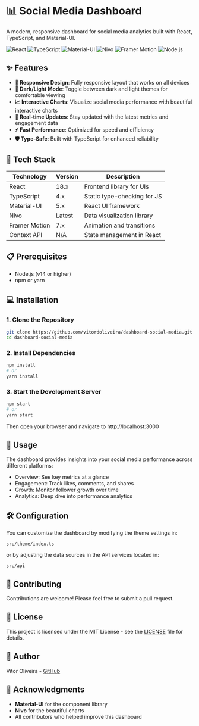 # 📊 Social Media Dashboard

A modern, responsive dashboard for social media analytics built with React, TypeScript, and Material-UI.

![React](https://img.shields.io/badge/React-18.x-61DAFB?style=for-the-badge&logo=react)
![TypeScript](https://img.shields.io/badge/TypeScript-4.x-3178C6?style=for-the-badge&logo=typescript)
![Material-UI](https://img.shields.io/badge/Material--UI-5.x-0081CB?style=for-the-badge&logo=mui)
![Nivo](https://img.shields.io/badge/Nivo-Charts-FE376C?style=for-the-badge&logo=data:image/svg+xml;base64,PHN2ZyBmaWxsPSIjZmZmIiBoZWlnaHQ9IjI0IiB3aWR0aD0iMjQiIHZpZXdCb3g9IjAgMCAzNTAwIDI2MDAiIHhtbG5zPSJodHRwOi8vd3d3LnczLm9yZy8yMDAwL3N2ZyI+PC9zdmc+)
![Framer Motion](https://img.shields.io/badge/Framer_Motion-7.x-DB7093?style=for-the-badge&logo=framer)
![Node.js](https://img.shields.io/badge/Node.js-14%2B-339933?style=for-the-badge&logo=node.js)

## ✨ Features

- **📱 Responsive Design**: Fully responsive layout that works on all devices  
- **🌙 Dark/Light Mode**: Toggle between dark and light themes for comfortable viewing  
- **📈 Interactive Charts**: Visualize social media performance with beautiful interactive charts  
- **🔄 Real-time Updates**: Stay updated with the latest metrics and engagement data  
- **⚡️ Fast Performance**: Optimized for speed and efficiency  
- **🛡️ Type-Safe**: Built with TypeScript for enhanced reliability  

## 🚀 Tech Stack

| Technology      | Version | Description                    |
|-----------------|---------|--------------------------------|
| React           | 18.x    | Frontend library for UIs       |
| TypeScript      | 4.x     | Static type-checking for JS    |
| Material-UI     | 5.x     | React UI framework             |
| Nivo            | Latest  | Data visualization library     |
| Framer Motion   | 7.x     | Animation and transitions      |
| Context API     | N/A     | State management in React      |

## 📋 Prerequisites

- Node.js (v14 or higher)
- npm or yarn

## 💻 Installation

### 1. Clone the Repository

```bash
git clone https://github.com/vitordoliveira/dashboard-social-media.git
cd dashboard-social-media
```

### 2. Install Dependencies

```bash
npm install
# or
yarn install
```

### 3. Start the Development Server

```bash
npm start
# or
yarn start
```
Then open your browser and navigate to http://localhost:3000

## 📱 Usage

The dashboard provides insights into your social media performance across different platforms:

- Overview: See key metrics at a glance  
- Engagement: Track likes, comments, and shares  
- Growth: Monitor follower growth over time  
- Analytics: Deep dive into performance analytics  

## 🛠️ Configuration

You can customize the dashboard by modifying the theme settings in:
```text
src/theme/index.ts
```
or by adjusting the data sources in the API services located in:
```text
src/api
```

## 🤝 Contributing

Contributions are welcome! Please feel free to submit a pull request.

## 📄 License

This project is licensed under the MIT License - see the [LICENSE](./LICENSE) file for details.

## 👤 Author

Vitor Oliveira - [GitHub](https://github.com/vitordoliveira)

## 🙏 Acknowledgments

- **Material-UI** for the component library  
- **Nivo** for the beautiful charts  
- All contributors who helped improve this dashboard
